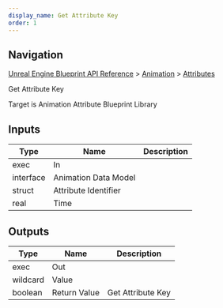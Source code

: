 ```yaml
---
display_name: Get Attribute Key
order: 1
---
```

## Navigation

[Unreal Engine Blueprint API Reference](https://dev.epicgames.com/documentation/en-us/unreal-engine/BlueprintAPI) > [Animation](https://dev.epicgames.com/documentation/en-us/unreal-engine/BlueprintAPI/Animation) > [Attributes](https://dev.epicgames.com/documentation/en-us/unreal-engine/BlueprintAPI/Animation/Attributes)

Get Attribute Key

Target is Animation Attribute Blueprint Library

## Inputs

| Type | Name | Description |
| --- | --- | --- |
| exec | In |  |
| interface | Animation Data Model |  |
| struct | Attribute Identifier |  |
| real | Time |  |

## Outputs

| Type | Name | Description |
| --- | --- | --- |
| exec | Out |  |
| wildcard | Value |  |
| boolean | Return Value | Get Attribute Key |

